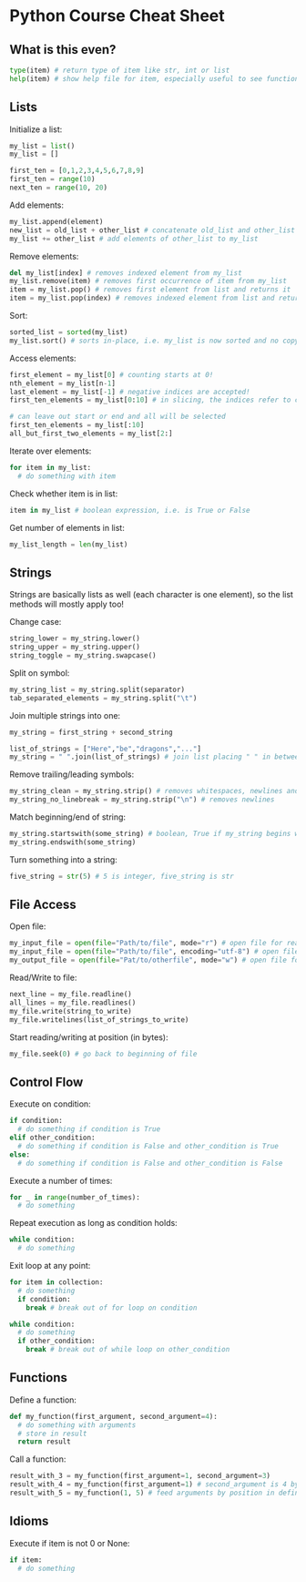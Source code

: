 # Python Course Cheat Sheet

## What is this even?
```Python
type(item) # return type of item like str, int or list 
help(item) # show help file for item, especially useful to see function arguments
```

## Lists
Initialize a list:
```Python
my_list = list()
my_list = []

first_ten = [0,1,2,3,4,5,6,7,8,9]
first_ten = range(10)
next_ten = range(10, 20)
```
Add elements:
```Python
my_list.append(element)
new_list = old_list + other_list # concatenate old_list and other_list
my_list += other_list # add elements of other_list to my_list
```
Remove elements:
```Python
del my_list[index] # removes indexed element from my_list
my_list.remove(item) # removes first occurrence of item from my_list
item = my_list.pop() # removes first element from list and returns it
item = my_list.pop(index) # removes indexed element from list and returns it
```
Sort:
```Python
sorted_list = sorted(my_list)
my_list.sort() # sorts in-place, i.e. my_list is now sorted and no copy is returned
```
Access elements:
```Python
first_element = my_list[0] # counting starts at 0!
nth_element = my_list[n-1]
last_element = my_list[-1] # negative indices are accepted!
first_ten_elements = my_list[0:10] # in slicing, the indices refer to cut points before/after each element!

# can leave out start or end and all will be selected
first_ten_elements = my_list[:10]
all_but_first_two_elements = my_list[2:]
```
Iterate over elements:
```Python
for item in my_list:
  # do something with item
```
Check whether item is in list:
```Python
item in my_list # boolean expression, i.e. is True or False
```
Get number of elements in list:
```Python
my_list_length = len(my_list)
```

## Strings
Strings are basically lists as well (each character is one element), so the list methods will mostly apply too!

Change case:
```Python
string_lower = my_string.lower()
string_upper = my_string.upper()
string_toggle = my_string.swapcase()
```
Split on symbol:
```Python
my_string_list = my_string.split(separator)
tab_separated_elements = my_string.split("\t")
```
Join multiple strings into one:
```Python
my_string = first_string + second_string

list_of_strings = ["Here","be","dragons","..."]
my_string = " ".join(list_of_strings) # join list placing " " in between them
```
Remove trailing/leading symbols:
```Python
my_string_clean = my_string.strip() # removes whitespaces, newlines and tabs
my_string_no_linebreak = my_string.strip("\n") # removes newlines
```
Match beginning/end of string:
```Python
my_string.startswith(some_string) # boolean, True if my_string begins with some_string
my_string.endswith(some_string)
```
Turn something into a string:
```Python
five_string = str(5) # 5 is integer, five_string is str
```

## File Access
Open file:
```Python
my_input_file = open(file="Path/to/file", mode="r") # open file for reading (is default anyway)
my_input_file = open(file="Path/to/file", encoding="utf-8") # open file for reading, specify encoding
my_output_file = open(file="Pat/to/otherfile", mode="w") # open file for writing
```
Read/Write to file:
```Python
next_line = my_file.readline()
all_lines = my_file.readlines()
my_file.write(string_to_write)
my_file.writelines(list_of_strings_to_write)
```
Start reading/writing at position (in bytes):
```Python
my_file.seek(0) # go back to beginning of file
```

## Control Flow
Execute on condition:
```Python
if condition:
  # do something if condition is True
elif other_condition:
  # do something if condition is False and other_condition is True
else:
  # do something if condition is False and other_condition is False
```
Execute a number of times:
```Python
for _ in range(number_of_times):
  # do something
```
Repeat execution as long as condition holds:
```Python
while condition:
  # do something
```
Exit loop at any point:
```Python
for item in collection:
  # do something
  if condition:
    break # break out of for loop on condition

while condition:
  # do something
  if other_condition:
    break # break out of while loop on other_condition
```

## Functions
Define a function:
```Python
def my_function(first_argument, second_argument=4):
  # do something with arguments
  # store in result
  return result
```
Call a function:
```Python
result_with_3 = my_function(first_argument=1, second_argument=3)
result_with_4 = my_function(first_argument=1) # second_argument is 4 by default in definition above!
result_with_5 = my_function(1, 5) # feed arguments by position in definition, without keyword
```

## Idioms
Execute if item is not 0 or None:
```Python
if item:
  # do something
```
